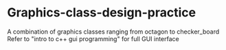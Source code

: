 # Graphics-class-design-practice
A combination of graphics classes ranging from octagon to checker_board 
Refer to "intro to c++ gui programming" for full GUI interface
